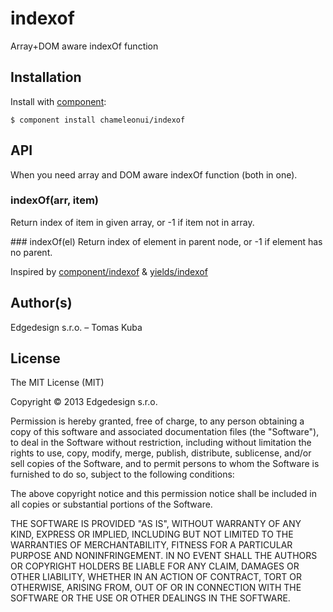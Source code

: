 
# indexof

  Array+DOM aware indexOf function

## Installation

  Install with [component](https://github.com/component/component):

    $ component install chameleonui/indexof

## API

When you need array and DOM aware indexOf function (both in one).

### indexOf(arr, item)
Return index of item in given array, or -1 if item not in array.

### indexOf(el)
Return index of element in parent node, or -1 if element has no parent.

Inspired by [component/indexof](https://github.com/component/indexof) & [yields/indexof](https://github.com/yields/indexof)

## Author(s)

Edgedesign s.r.o. – Tomas Kuba

## License

The MIT License (MIT)

Copyright © 2013 Edgedesign s.r.o.

Permission is hereby granted, free of charge, to any person obtaining a copy
of this software and associated documentation files (the "Software"), to deal
in the Software without restriction, including without limitation the rights
to use, copy, modify, merge, publish, distribute, sublicense, and/or sell
copies of the Software, and to permit persons to whom the Software is
furnished to do so, subject to the following conditions:

The above copyright notice and this permission notice shall be included in
all copies or substantial portions of the Software.

THE SOFTWARE IS PROVIDED "AS IS", WITHOUT WARRANTY OF ANY KIND, EXPRESS OR
IMPLIED, INCLUDING BUT NOT LIMITED TO THE WARRANTIES OF MERCHANTABILITY,
FITNESS FOR A PARTICULAR PURPOSE AND NONINFRINGEMENT. IN NO EVENT SHALL THE
AUTHORS OR COPYRIGHT HOLDERS BE LIABLE FOR ANY CLAIM, DAMAGES OR OTHER
LIABILITY, WHETHER IN AN ACTION OF CONTRACT, TORT OR OTHERWISE, ARISING FROM,
OUT OF OR IN CONNECTION WITH THE SOFTWARE OR THE USE OR OTHER DEALINGS IN
THE SOFTWARE.
